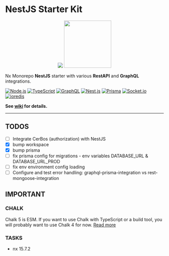 # NestJS Starter Kit

<p align="center">
<img src="https://avatars1.githubusercontent.com/u/43827489?s=400&u=45ac0ac47d40b6d8f277c96bdf00244c10508aef&v=4"/>
<img src="https://raw.githubusercontent.com/nrwl/nx/master/nx-logo.png" width="150">
</p>

Nx Monorepo **NestJS** starter with various **RestAPI** and **GraphQL** integrations.

<!-- https://github.com/dwyl/repo-badges/blob/main/README.md -->

[<img alt="Node.js" src="https://img.shields.io/badge/node-v16+-brightgreen?logo=node.js&style=flat" />](https://nodejs.org/en/)
[<img alt="TypeScript" src="https://img.shields.io/github/package-json/dependency-version/bkonkle/nestjs-example-caster-api/dev/typescript?logo=typescript&style=flat&color=3178c6" />](https://www.typescriptlang.org/)
[<img alt="GraphQL" src="https://img.shields.io/github/package-json/dependency-version/bkonkle/nestjs-example-caster-api/graphql?logo=graphql&style=flat&color=e10098" />](https://graphql.org/)
[<img alt="Nest.js" src="https://img.shields.io/github/package-json/dependency-version/bkonkle/nestjs-example-caster-api/@nestjs/core?logo=nestjs&style=flat&color=ea2845" />](https://nestjs.com/)
[<img alt="Prisma" src="https://img.shields.io/github/package-json/dependency-version/bkonkle/nestjs-example-caster-api/@prisma/client?logo=prisma&style=flat&color=38a169" />](https://www.prisma.io/)
[<img alt="Socket.io" src="https://img.shields.io/github/package-json/dependency-version/bkonkle/nestjs-example-caster-api/socket.io?logo=socket.io&style=flat&color=25c2a0" />]()
[<img alt="ioredis" src="https://img.shields.io/github/package-json/dependency-version/bkonkle/nestjs-example-caster-api/ioredis?logo=redis&style=flat&color=a51f17" />](https://github.com/luin/ioredis)

**See [wiki](https://github.com/wwwsolutions/nestjs-starter-kit/wiki) for details.**

---

## TODOS

- [ ] Integrate CerBos (authorization) with NestJS
- [x] bump workspace
- [x] bump prisma
- [ ] fix prisma config for migrations - env variables DATABASE_URL & DATABASE_URL_PROD
- [ ] fix env environment config loading
- [ ] Configure and test error handling: graphql-prisma-integration vs rest-mongoose-integration

## IMPORTANT

### CHALK

Chalk 5 is ESM. If you want to use Chalk with TypeScript or a build tool, you will probably want to use Chalk 4 for now. [Read more](https://github.com/chalk/chalk/releases/tag/v5.0.0)

### TASKS

- nx 15.7.2
